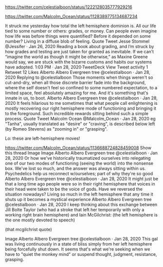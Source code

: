 https://twitter.com/celestialboon/status/1222128035777929216

https://twitter.com/Malcolm_Ocean/status/1128389775134687234

It struck me yesterday how total the left hemisphere dominion is. All our life tied to some number or others: grades, or money. Can people even imagine how life was before things were quantified? Before it depended on some number? Living in a diffuse blob of feeling.
Quote Tweet
Jesse Stommel
@Jessifer
 · Jan 26, 2020
Reading a book about grading, and I’m struck by how grades and testing are just taken for granted as inevitable. If we can’t “imagine the world as though it might be otherwise,” as Maxine Greene would say, we are stuck with the bizarre customs and habits our systems have adopted.
1:03 PM · Jan 28, 2020·TweetDeck
View Tweet activity
1
 Retweet
12
 Likes
Alberto Albero
Evergreen tree
@celestialboon
·
Jan 28, 2020
Replying to 
@celestialboon
Those moments when things weren't so cut-and-dry, when all those discrete barrier fade into the background, where the self doesn't feel so confined to some numbered expectation, to a limited space, feel absolutely amazing for me. And it's something that's innate in us, to boot.
Alberto Albero
Evergreen tree
@celestialboon
·
Jan 28, 2020
It feels hilarious to me sometimes that what people call enlightening is mostly recovering our right hemisphere mode of functioning and bringing it to the foreground. Such incredible rewards sitting behind such a simple process.
Quote Tweet
Malcolm Ocean
@Malcolm_Ocean
 · Jan 28, 2020
eg "Tanha", usually translated as "desire" or "craving", is described below left (by Romeo Stevens) as "zooming in" or "grasping".

Lo: these are left-hemisphere moves!

https://twitter.com/Malcolm_Ocean/status/1136688724828459008
Show this thread
Image
Image
Alberto Albero
Evergreen tree
@celestialboon
·
Jan 28, 2020
Or how we've historically traumatized ourselves into relegating one of our two modes of functioning (seeing the world) into the nonsense box. We've lost so much, and the answer was always sitting within us. Psychedelics help us reconnect w/ourselves; part of why they're so good
Alberto Albero
Evergreen tree
@celestialboon
·
Jan 28, 2020
It might just be that a long time ago people were so in their right hemisphere that voices in their head were taken to be the voice of gods.
Have we reversed the situation nowadays? Living so much in the left hemisphere that any time it shuts up it becomes a mystical experience
Alberto Albero
Evergreen tree
@celestialboon
·
Jan 28, 2020
I keep thinking about this exchange between Jill Bolte Taylor (who had a stroke that left her temporarily with only a working right brain hemisphere) and Iain McGilchrist:
(the left hemisphere is the one mostly devoted to speech)

(that mcgilchrist quote)

Image
Alberto Albero
Evergreen tree
@celestialboon
·
Jan 28, 2020
This gal was living continuously in a state of bliss simply from her left hemisphere being forcefully shut down. It seems that's what we're seeking when we have to "quiet the monkey mind" or suspend thought, judgment, resistance, grasping.